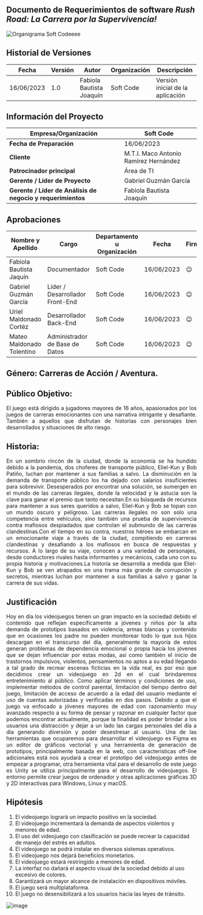 ## Documento de Requerimientos de software *Rush Road: La Carrera por la Supervivencia!*


![Organigrama Soft Codeeee](https://github.com/MattMT/Nearby-B_DDI/assets/84816148/ae195769-dc21-43a6-8ed5-d6d897796c61)


           
     
        
## Historial de Versiones

| Fecha      | Versión  |  Autor   | Organización | Descripción |
|------------|----------|----------|--------------|-------------|
| 16/06/2023 | 1.0      | Fabiola Bautista Joaquín |      Soft Code      |  Versión inicial de la aplicación       |

## Información del Proyecto

| Empresa/Organización | Soft Code | 
|----------|----------|
|**Fecha de Preparación**   | 16/06/2023   | 
| **Cliente**   |M.T.I. Maco Antonio Ramírez Hernández  | 
| **Patrocinador principal**       |Área de TI  | 
| **Gerente / Líder de Proyecto**   | 	Gabriel Guzmán García  | 
|**Gerente / Líder de Análisis de negocio y requerimientos**   | Fabiola Bautista Joaquín  | 

## Aprobaciones
| Nombre y Apellido | Cargo | Departamento u Organización| Fecha | Firma |
|----------|----------|----------|----------|----------|
| Fabiola Bautista Jaquín   | Documentador  |   Soft Code  |16/06/2023   |  😉 |
| Gabriel Guzmán García   | Líder / Desarrollador Front-End  | Soft Code  |16/06/2023   | 😉 |
| Uriel Maldonado Cortéz   | Desarrollador Back-End  | Soft Code |16/06/2023  | 😉 |
|Mateo Maldonado Tolentino   | Administrador de Base de Datos   | Soft Code |16/06/2023    | 😉  |



## Género: Carreras de Acción / Aventura.

## Público Objetivo: 
<p align="justify">
El juego está dirigido a jugadores mayores de 16 años, apasionados por los juegos de carreras emocionantes con una narrativa intrigante y desafiante. También a aquellos que disfrutan de historias con personajes bien desarrollados y situaciones de alto riesgo.
</p>

## Historia: 
<p align="justify">
En un sombrío rincón de la ciudad, donde la economía se ha hundido debido a la pandemia, dos choferes de transporte público, Eliel-Kun y Bob Patiño, luchan por mantener a sus familias a salvo. La disminución en la demanda de transporte público los ha dejado con salarios insuficientes para sobrevivir. Desesperados por encontrar una solución, se sumergen en el mundo de las carreras ilegales, donde la velocidad y la astucia son la clave para ganar el premio que tanto necesitan.En su búsqueda de recursos para mantener a sus seres queridos a salvo, Eliel-Kun y Bob se topan con un mundo oscuro y peligroso. Las carreras ilegales no son solo una competencia entre vehículos, sino también una prueba de supervivencia contra mafiosos despiadados que controlan el submundo de las carreras clandestinas.Con el tiempo en su contra, nuestros héroes se embarcan en un emocionante viaje a través de la ciudad, compitiendo en carreras clandestinas y desafiando a los mafiosos en busca de respuestas y recursos. A lo largo de su viaje, conocen a una variedad de personajes, desde conductores rivales hasta informantes y mecánicos, cada uno con su propia historia y motivaciones.La historia se desarrolla a medida que Eliel-Kun y Bob se ven atrapados en una trama más grande de corrupción y secretos, mientras luchan por mantener a sus familias a salvo y ganar la carrera de sus vidas. 
</p>

## Justificación
<p align="justify">
Hoy en día los videojuegos tienen un gran impacto en la sociedad debido el contenido que reflejan específicamente a jóvenes y niños por la alta demanda de prototipos basados en violencia, armas blancas y contenido que en ocasiones los  padre no pueden monitorear todo lo que sus hijos descargan en el transcurso del día, generalmente la mayoría de estos generan problemas de dependencia emocional o propia hacía los jóvenes que se dejan influenciar por estas modas, así como también el inicio de trastornos impulsivos, violentos, pensamientos no aptos a su edad llegando a tal grado de recrear escenas ficticias en la vida real, es por eso que decidimos crear un videojuego en 2d en el cual brindaremos entretenimiento al público. Como aplicar términos y condiciones de uso, implementar métodos de control parental, limitación del tiempo dentro del juego, limitación de acceso de acuerdo a la edad del usuario mediante el uso de cuentas autorizadas y verificadas en dos pasos. Debido a que el juego va enfocado a jóvenes mayores de edad con razonamiento muy avanzado respecto a su forma de pensar y razonar en cualquier factor que podemos encontrar actualmente, porque la finalidad es poder brindar a los usuarios una distracción y dejar a un lado las cargas personales del día a día generando diversión y poder desestresar al usuario. Una de las herramientas que ocuparemos para desarrollar el videojuego es Figma es un editor de gráficos vectorial y una herramienta de generación de prototipos, principalmente basada en la web, con características off-line adicionales está nos ayudará a crear el prototipo del videojuego antes de empezar a programar, otra herramienta vital para el desarrollo de este juego es Unity se utiliza principalmente para el desarrollo de videojuegos. El entorno permite crear juegos de ordenador y otras aplicaciones gráficas 3D y 2D interactivas para Windows, Linux y macOS.
</p>

## Hipótesis
<p align="justify">

1. El videojuego logrará un impacto positivo en la sociedad.
2. El videojuego incrementará la demanda de aspectos violentos y menores de edad.
3. El uso del videojuego con clasificación se puede recrear la capacidad de manejo del estrés en adultos.
4. El videojuego se podrá instalar en diversos sistemas operativos.
5. El videojuego nos dejará beneficios monetarios.
6. El videojuego estará restringido a menores de edad.
7. La interfaz no dañará el aspecto visual de la sociedad debido al uso excesivo de colores.
8. Garantizará un mayor alcance de instalación en dispositivos móviles.
9. El juego será multiplataforma.
10. El juego no desensibilizará a los usuarios hacia las leyes de tránsito.
</p>

</p>









![image](https://github.com/Gab-Kun-MFire/DMI_Integradora_Videojuego/assets/84807961/e82ee7aa-1d94-48c4-929f-43fc4a6ae846)










